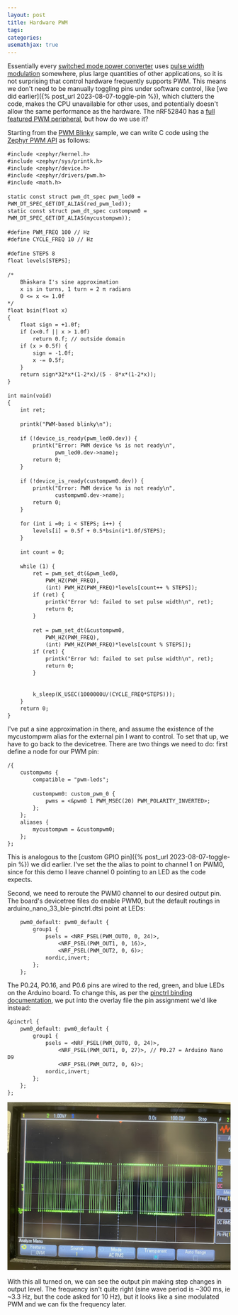 ```yaml
---
layout: post
title: Hardware PWM
tags: 
categories: 
usemathjax: true
---
```


Essentially every [switched mode power converter](https://en.wikipedia.org/wiki/Switched-mode_power_supply) uses [pulse width modulation](https://en.wikipedia.org/wiki/Pulse-width_modulation) somewhere, plus large quantities of other applications, so it is not surprising that control hardware frequently supports PWM. This means we don't need to be manually toggling pins under software control, like [we did earlier]({% post_url 2023-08-07-toggle-pin %}), which clutters the code, makes the CPU unavailable for other uses, and potentially doesn't allow the same performance as the hardware. The nRF52840 has a [full featured PWM peripheral](https://infocenter.nordicsemi.com/index.jsp?topic=%2Fps_nrf52840%2Fpwm.html&cp=5_0_0_5_16), but how do we use it?

Starting from the [PWM Blinky](https://docs.zephyrproject.org/latest/samples/basic/blinky_pwm/README.html) sample, we can write C code using the [Zephyr PWM API](https://docs.zephyrproject.org/apidoc/latest/group__pwm__interface.html) as follows:


```
#include <zephyr/kernel.h>
#include <zephyr/sys/printk.h>
#include <zephyr/device.h>
#include <zephyr/drivers/pwm.h>
#include <math.h>

static const struct pwm_dt_spec pwm_led0 = PWM_DT_SPEC_GET(DT_ALIAS(red_pwm_led));
static const struct pwm_dt_spec custompwm0 = PWM_DT_SPEC_GET(DT_ALIAS(mycustompwm));

#define PWM_FREQ 100 // Hz
#define CYCLE_FREQ 10 // Hz

#define STEPS 8
float levels[STEPS]; 

/*
	Bhāskara I's sine approximation
	x is in turns, 1 turn = 2 π radians
	0 <= x <= 1.0f
*/
float bsin(float x) 
{
	float sign = +1.0f;
	if (x<0.f || x > 1.0f)
		return 0.f; // outside domain
	if (x > 0.5f) {
		sign = -1.0f;
		x -= 0.5f;
	}
	return sign*32*x*(1-2*x)/(5 - 8*x*(1-2*x));
}

int main(void)
{
	int ret;

	printk("PWM-based blinky\n");

	if (!device_is_ready(pwm_led0.dev)) {
		printk("Error: PWM device %s is not ready\n",
		       pwm_led0.dev->name);
		return 0;
	}

	if (!device_is_ready(custompwm0.dev)) {
		printk("Error: PWM device %s is not ready\n",
		       custompwm0.dev->name);
		return 0;
	}

	for (int i =0; i < STEPS; i++) {
		levels[i] = 0.5f + 0.5*bsin(i*1.0f/STEPS);
	}

	int count = 0;
	
	while (1) {
		ret = pwm_set_dt(&pwm_led0, 
			PWM_HZ(PWM_FREQ), 
			(int) PWM_HZ(PWM_FREQ)*levels[count++ % STEPS]);
		if (ret) {
			printk("Error %d: failed to set pulse width\n", ret);
			return 0;
		}

		ret = pwm_set_dt(&custompwm0, 
			PWM_HZ(PWM_FREQ), 
			(int) PWM_HZ(PWM_FREQ)*levels[count % STEPS]);
		if (ret) {
			printk("Error %d: failed to set pulse width\n", ret);
			return 0;
		}


		k_sleep(K_USEC(1000000U/(CYCLE_FREQ*STEPS)));
	}
	return 0;
}
```

I've put a sine approximation in there, and assume the existence of the mycustompwm alias for the external pin I want to control. To set that up, we have to go back to the devicetree. There are two things we need to do: first define a node for our PWM pin:

```
/{
    custompwms {
        compatible = "pwm-leds";
    
        custompwm0: custom_pwm_0 {
            pwms = <&pwm0 1 PWM_MSEC(20) PWM_POLARITY_INVERTED>;
        };
    };
    aliases {
        mycustompwm = &custompwm0;
    };
};
```
This is analogous to the [custom GPIO pin]({% post_url 2023-08-07-toggle-pin %}) we did earlier. I've set the the alias to point to channel 1 on PWM0, since for this demo I leave channel 0 pointing to an LED as the code expects.

Second, we need to reroute the PWM0 channel to our desired output pin. The board's devicetree files do enable PWM0, but the default routings in arduino_nano_33_ble-pinctrl.dtsi point at LEDs:

```
    pwm0_default: pwm0_default {
        group1 {
            psels = <NRF_PSEL(PWM_OUT0, 0, 24)>,
                <NRF_PSEL(PWM_OUT1, 0, 16)>,
                <NRF_PSEL(PWM_OUT2, 0, 6)>;
            nordic,invert;
        };
    };
```
The P0.24, P0.16, and P0.6 pins are wired to the red, green, and blue LEDs on the Arduino board. To change this, as per the [pinctrl binding documentation](https://docs.zephyrproject.org/latest/build/dts/api/bindings/pinctrl/nordic,nrf-pinctrl.html), we put into the overlay file the pin assignment we'd like instead:

```
&pinctrl {
    pwm0_default: pwm0_default {
		group1 {
			psels = <NRF_PSEL(PWM_OUT0, 0, 24)>,
				<NRF_PSEL(PWM_OUT1, 0, 27)>, // P0.27 = Arduino Nano D9
				<NRF_PSEL(PWM_OUT2, 0, 6)>;
			nordic,invert;
		};
	};
};
```

![scope image](/assets/spwm1.jpg)

With this all turned on, we can see the output pin making step changes in output level. The frequency isn't quite right (sine wave period is ~300 ms, ie ~3.3 Hz, but the code asked for 10 Hz), but it looks like a sine modulated PWM and we can fix the frequency later.